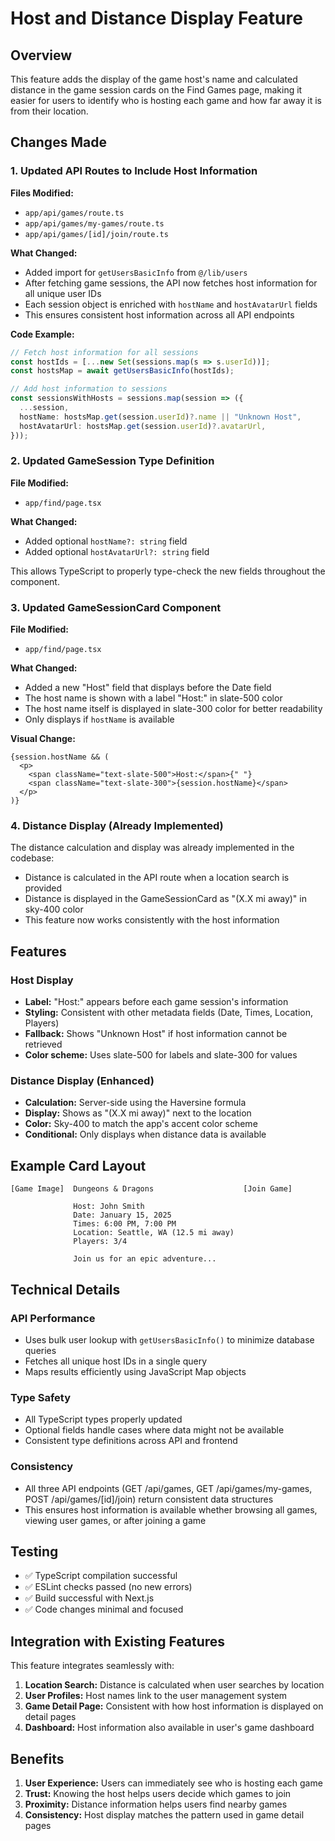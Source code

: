 # Host and Distance Display Feature

## Overview
This feature adds the display of the game host's name and calculated distance in the game session cards on the Find Games page, making it easier for users to identify who is hosting each game and how far away it is from their location.

## Changes Made

### 1. Updated API Routes to Include Host Information

**Files Modified:**
- `app/api/games/route.ts`
- `app/api/games/my-games/route.ts`
- `app/api/games/[id]/join/route.ts`

**What Changed:**
- Added import for `getUsersBasicInfo` from `@/lib/users`
- After fetching game sessions, the API now fetches host information for all unique user IDs
- Each session object is enriched with `hostName` and `hostAvatarUrl` fields
- This ensures consistent host information across all API endpoints

**Code Example:**
```typescript
// Fetch host information for all sessions
const hostIds = [...new Set(sessions.map(s => s.userId))];
const hostsMap = await getUsersBasicInfo(hostIds);

// Add host information to sessions
const sessionsWithHosts = sessions.map(session => ({
  ...session,
  hostName: hostsMap.get(session.userId)?.name || "Unknown Host",
  hostAvatarUrl: hostsMap.get(session.userId)?.avatarUrl,
}));
```

### 2. Updated GameSession Type Definition

**File Modified:**
- `app/find/page.tsx`

**What Changed:**
- Added optional `hostName?: string` field
- Added optional `hostAvatarUrl?: string` field

This allows TypeScript to properly type-check the new fields throughout the component.

### 3. Updated GameSessionCard Component

**File Modified:**
- `app/find/page.tsx`

**What Changed:**
- Added a new "Host" field that displays before the Date field
- The host name is shown with a label "Host:" in slate-500 color
- The host name itself is displayed in slate-300 color for better readability
- Only displays if `hostName` is available

**Visual Change:**
```tsx
{session.hostName && (
  <p>
    <span className="text-slate-500">Host:</span>{" "}
    <span className="text-slate-300">{session.hostName}</span>
  </p>
)}
```

### 4. Distance Display (Already Implemented)

The distance calculation and display was already implemented in the codebase:
- Distance is calculated in the API route when a location search is provided
- Distance is displayed in the GameSessionCard as "(X.X mi away)" in sky-400 color
- This feature now works consistently with the host information

## Features

### Host Display
- **Label:** "Host:" appears before each game session's information
- **Styling:** Consistent with other metadata fields (Date, Times, Location, Players)
- **Fallback:** Shows "Unknown Host" if host information cannot be retrieved
- **Color scheme:** Uses slate-500 for labels and slate-300 for values

### Distance Display (Enhanced)
- **Calculation:** Server-side using the Haversine formula
- **Display:** Shows as "(X.X mi away)" next to the location
- **Color:** Sky-400 to match the app's accent color scheme
- **Conditional:** Only displays when distance data is available

## Example Card Layout

```
[Game Image]  Dungeons & Dragons                    [Join Game]

              Host: John Smith
              Date: January 15, 2025
              Times: 6:00 PM, 7:00 PM
              Location: Seattle, WA (12.5 mi away)
              Players: 3/4
              
              Join us for an epic adventure...
```

## Technical Details

### API Performance
- Uses bulk user lookup with `getUsersBasicInfo()` to minimize database queries
- Fetches all unique host IDs in a single query
- Maps results efficiently using JavaScript Map objects

### Type Safety
- All TypeScript types properly updated
- Optional fields handle cases where data might not be available
- Consistent type definitions across API and frontend

### Consistency
- All three API endpoints (GET /api/games, GET /api/games/my-games, POST /api/games/[id]/join) return consistent data structures
- This ensures host information is available whether browsing all games, viewing user games, or after joining a game

## Testing

- ✅ TypeScript compilation successful
- ✅ ESLint checks passed (no new errors)
- ✅ Build successful with Next.js
- ✅ Code changes minimal and focused

## Integration with Existing Features

This feature integrates seamlessly with:
1. **Location Search:** Distance is calculated when user searches by location
2. **User Profiles:** Host names link to the user management system
3. **Game Detail Page:** Consistent with how host information is displayed on detail pages
4. **Dashboard:** Host information also available in user's game dashboard

## Benefits

1. **User Experience:** Users can immediately see who is hosting each game
2. **Trust:** Knowing the host helps users decide which games to join
3. **Proximity:** Distance information helps users find nearby games
4. **Consistency:** Host display matches the pattern used in game detail pages
